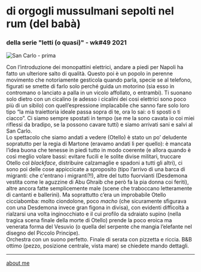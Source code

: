 # di orgogli mussulmani sepolti nel rum (del babà)   
### della serie "letti (o quasi)" - wk#49 2021   

![](https://live.staticflickr.com/65535/51733959729_9ef0651b07_c.jpg "San Carlo - prima")  

Con l’introduzione dei monopattini elettrici, andare a piedi per Napoli ha fatto un ulteriore salto di qualità. Questo poi è un popolo in perenne movimento che notoriamente gesticola quando parla, specie se al telefono, figurati se smette di farlo solo perché guida un motorino (sia esso in contromano o lanciato a palla in un vicolo affollato, o entrambi). Ti suonano solo dietro con un cicalino (e adesso i cicalini dei cosi elettrici sono poco più di un sibilo) con quell’espressione implacabile che sanno fare solo loro tipo “la mia traiettoria ideale passa sopra di te, ora lo sai: o ti sposti o ti ciacco”. Ci siamo sempre spostati in tempo (se me la sono cavata io coi miei riflessi da bradipo, se la possono cavare tutti) e siamo arrivati sani e salvi al San Carlo.  
Lo spettacolo che siamo andati a vedere (Otello) è stato un po’ deludente sopratutto per la regia di Martone (eravamo andati lì per quello): è mancata l’idea buona che tenesse in piedi tutto in modo coerente (e allora quando è così meglio volare bassi: evitare fucili e le solite divise militari, truccare Otello col *blackface*, distribuire calzamaglie e spadoni a tutti gli altri), ci sono poi delle cose appiccicate a sproposito (tipo l’arrivo di una barca di migranti: che c'entrano i migranti?!), altre del tutto fuorvianti (Desdemona vestita come le aguzzine di Abu Ghraib che però fa la pia donna coi feriti), altre ancora fatte semplicemente male (scene che traboccano letteramente di cantanti e ballerini). Ma soprattutto c’era un improbabile Otello cicciabomba: molto ciondolone, poco *macho* (che sicuramente sfigurava con una Desdemona invece gran figona in divisa), con evidenti difficoltà a rialzarsi una volta inginocchiato e il cui profilo da sdraiato supino (nella tragica scena finale della morte di Otello) prende la poco eroica ma venerata forma del Vesuvio (o quella del serpente che mangia l’elefante nel disegno del Piccolo Principe).  
Orchestra con un suono perfetto. Finale di serata con pizzetta e riccia. B&B ottimo (pezzo, posizione centrale, vista mare) se chiedete mando dettagli. 

---   
[about me](https://about.me/cacioman) 
